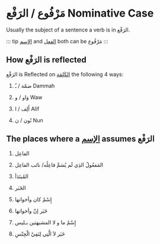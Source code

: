 # مَرْفُوع / الرَفْع Nominative Case 

Usually the subject of a sentence a verb is in الرَفْع. 

::: tip
[الإسم](/reference/nahw/ism/) and [الفعل](/reference/nahw/fil/) both can be مَرْفُوع
:::

## How الرَفْع is reflected

الرَفْع is Reflected on [الكَلِمَة](/reference/nahw/kalimah/) the following 4 ways: 

1. ضمّة / ـُ Dammah

2. وَاو / و Waw
 
3. أَلِف / ا Alif 

4. نُون / ن Nun

## The places where a [الإسم](/reference/nahw/ism/) assumes الرَفْع

1. الفاعِل

2. المَفعُولُ الذِي لَم يُسَمَّ فاعِلُه/ نائب الفاعِل

3. ‬‬المُبتَدَأ

4. الخَبَر

5. إِسْمٌ كان وأخواتها

6. خَبَر إنّ وأخواتها 

7. إِسْمٌ ما و لا المشبهتين بـليس 

8. خَبَر لاَ الَّتِي لِنَفِيْ الْجِنْسِ

